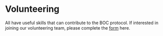 # Volunteering

All have useful skills that can contribute to the BOC protocol. If interested in joining our volunteering team, please complete the [form](https://docs.google.com/forms/d/e/1FAIpQLScj-J4PhhZCeoRy5MvwlXj1EqipYp6wZWhx5QwIvasuFllnTg/viewform) here.
